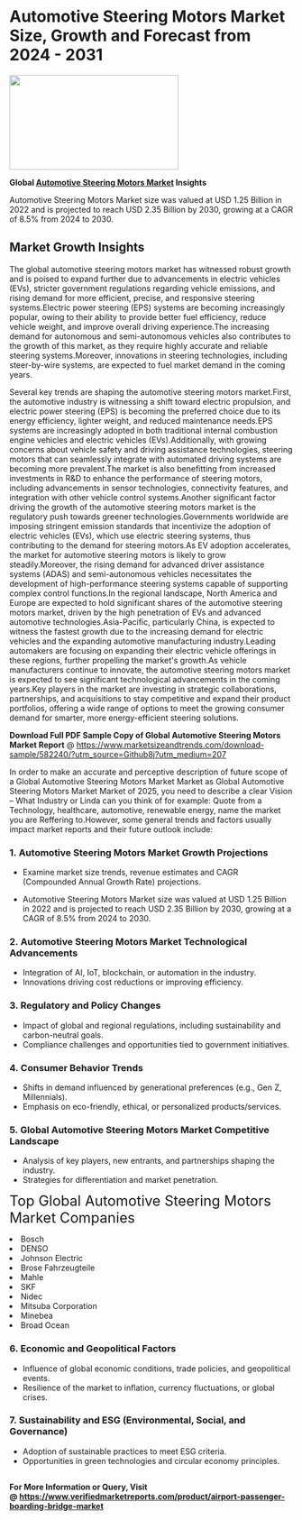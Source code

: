 <H1>Automotive Steering Motors Market Size, Growth and Forecast from 2024 - 2031</H1><img class="aligncenter size-medium wp-image-584254" src="https://thirdeyenews.in/wp-content/uploads/2024/09/Global-Market-Research-300x168.jpeg" alt="" width="300" height="168" /><p><strong>Global&nbsp;<a href="https://www.marketsizeandtrends.com/download-sample/582240/?utm_source=Github8j?utm_medium=207">Automotive Steering Motors Market</a> Insights</strong></p><p>Automotive Steering Motors Market size was valued at USD 1.25 Billion in 2022 and is projected to reach USD 2.35 Billion by 2030, growing at a CAGR of 8.5% from 2024 to 2030.</p><p><h2>Market Growth Insights</h2> <p>The global automotive steering motors market has witnessed robust growth and is poised to expand further due to advancements in electric vehicles (EVs), stricter government regulations regarding vehicle emissions, and rising demand for more efficient, precise, and responsive steering systems.Electric power steering (EPS) systems are becoming increasingly popular, owing to their ability to provide better fuel efficiency, reduce vehicle weight, and improve overall driving experience.The increasing demand for autonomous and semi-autonomous vehicles also contributes to the growth of this market, as they require highly accurate and reliable steering systems.Moreover, innovations in steering technologies, including steer-by-wire systems, are expected to fuel market demand in the coming years.</p> <p>Several key trends are shaping the automotive steering motors market.First, the automotive industry is witnessing a shift toward electric propulsion, and electric power steering (EPS) is becoming the preferred choice due to its energy efficiency, lighter weight, and reduced maintenance needs.EPS systems are increasingly adopted in both traditional internal combustion engine vehicles and electric vehicles (EVs).Additionally, with growing concerns about vehicle safety and driving assistance technologies, steering motors that can seamlessly integrate with automated driving systems are becoming more prevalent.The market is also benefitting from increased investments in R&D to enhance the performance of steering motors, including advancements in sensor technologies, connectivity features, and integration with other vehicle control systems.Another significant factor driving the growth of the automotive steering motors market is the regulatory push towards greener technologies.Governments worldwide are imposing stringent emission standards that incentivize the adoption of electric vehicles (EVs), which use electric steering systems, thus contributing to the demand for steering motors.As EV adoption accelerates, the market for automotive steering motors is likely to grow steadily.Moreover, the rising demand for advanced driver assistance systems (ADAS) and semi-autonomous vehicles necessitates the development of high-performance steering systems capable of supporting complex control functions.In the regional landscape, North America and Europe are expected to hold significant shares of the automotive steering motors market, driven by the high penetration of EVs and advanced automotive technologies.Asia-Pacific, particularly China, is expected to witness the fastest growth due to the increasing demand for electric vehicles and the expanding automotive manufacturing industry.Leading automakers are focusing on expanding their electric vehicle offerings in these regions, further propelling the market's growth.As vehicle manufacturers continue to innovate, the automotive steering motors market is expected to see significant technological advancements in the coming years.Key players in the market are investing in strategic collaborations, partnerships, and acquisitions to stay competitive and expand their product portfolios, offering a wide range of options to meet the growing consumer demand for smarter, more energy-efficient steering solutions.<p><span class=""><strong>Download Full PDF Sample Copy of Global Automotive Steering Motors Market Report</strong> @ <a href="https://www.marketsizeandtrends.com/download-sample/582240/?utm_source=Github8j?utm_medium=207" target="_blank">https://www.marketsizeandtrends.com/download-sample/582240/?utm_source=Github8j?utm_medium=207</a></span></p><p>In order to make an accurate and perceptive description of future scope of a Global&nbsp;Automotive Steering Motors Market Market as Global&nbsp;Automotive Steering Motors Market Market of 2025, you need to describe a clear Vision &ndash; What Industry or Linda can you think of for example: Quote from a Technology, healthcare, automotive, renewable energy, name the market you are Reffering to.However, some general trends and factors usually impact market reports and their future outlook include:</p><h3>1.&nbsp;<strong>Automotive Steering Motors Market Growth Projections</strong></h3><ul><li>Examine market size trends, revenue estimates and CAGR (Compounded Annual Growth Rate) projections.</li><li><p>Automotive Steering Motors Market size was valued at USD 1.25 Billion in 2022 and is projected to reach USD 2.35 Billion by 2030, growing at a CAGR of 8.5% from 2024 to 2030.</p></li></ul><h3>2.&nbsp;<strong>Automotive Steering Motors Market Technological Advancements</strong></h3><ul><li>Integration of AI, IoT, blockchain, or automation in the industry.</li><li>Innovations driving cost reductions or improving efficiency.</li></ul><h3>3.&nbsp;<strong>Regulatory and Policy Changes</strong></h3><ul><li>Impact of global and regional regulations, including sustainability and carbon-neutral goals.</li><li>Compliance challenges and opportunities tied to government initiatives.</li></ul><h3>4.&nbsp;<strong>Consumer Behavior Trends</strong></h3><ul><li>Shifts in demand influenced by generational preferences (e.g., Gen Z, Millennials).</li><li>Emphasis on eco-friendly, ethical, or personalized products/services.</li></ul><h3>5.&nbsp;<strong>Global Automotive Steering Motors Market Competitive Landscape</strong></h3><ul><li>Analysis of key players, new entrants, and partnerships shaping the industry.</li><li>Strategies for differentiation and market penetration.</li></ul><p data-pm-slice="1 1 []"><span style="color: inherit; font-family: inherit; font-size: 25px;">Top Global Automotive Steering Motors Market Companies</span></p><div class="" data-test-id=""><p><li>Bosch</li><li> DENSO</li><li> Johnson Electric</li><li> Brose Fahrzeugteile</li><li> Mahle</li><li> SKF</li><li> Nidec</li><li> Mitsuba Corporation</li><li> Minebea</li><li> Broad Ocean</li></p></div><h3>6.&nbsp;<strong>Economic and Geopolitical Factors</strong></h3><ul><li>Influence of global economic conditions, trade policies, and geopolitical events.</li><li>Resilience of the market to inflation, currency fluctuations, or global crises.</li></ul><h3>7.&nbsp;<strong>Sustainability and ESG (Environmental, Social, and Governance)</strong></h3><ul><li>Adoption of sustainable practices to meet ESG criteria.</li><li>Opportunities in green technologies and circular economy principles.</li></ul><h2><strong style="font-size: 14px;">For More Information or Query, Visit @&nbsp;</strong><a style="background-color: #ffffff; font-size: 14px;" href="https://www.marketsizeandtrends.com/report/automotive-steering-motors-market/" target="_blank">https://www.verifiedmarketreports.com/product/airport-passenger-boarding-bridge-market</a></h2>